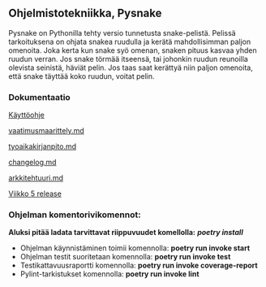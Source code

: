 ## Ohjelmistotekniikka, Pysnake

Pysnake on Pythonilla tehty versio tunnetusta snake-pelistä. Pelissä tarkoituksena on ohjata snakea ruudulla ja kerätä mahdollisimman paljon omenoita. Joka kerta kun snake syö omenan, snaken pituus kasvaa yhden ruudun verran. Jos snake törmää itseensä, tai johonkin ruudun reunoilla olevista seinistä, häviät pelin. Jos taas saat kerättyä niin paljon omenoita, että snake täyttää koko ruudun, voitat pelin.

### Dokumentaatio

[Käyttöohje](https://github.com/ThomasGrundstrom/ot-harjoitustyo/blob/master/dokumentaatio/kayttoohje.md)

[vaatimusmaarittely.md](https://github.com/ThomasGrundstrom/ot-harjoitustyo/blob/master/dokumentaatio/vaatimusmaarittely.md)

[tyoaikakirjanpito.md](https://github.com/ThomasGrundstrom/ot-harjoitustyo/blob/master/dokumentaatio/tyoaikakirjanpito.md)

[changelog.md](https://github.com/ThomasGrundstrom/ot-harjoitustyo/blob/master/dokumentaatio/changelog.md)

[arkkitehtuuri.md](https://github.com/ThomasGrundstrom/ot-harjoitustyo/blob/master/dokumentaatio/arkkitehtuuri.md)

[Viikko 5 release](https://github.com/ThomasGrundstrom/ot-harjoitustyo/releases/tag/viikko5)



### Ohjelman komentorivikomennot:

**Aluksi pitää ladata tarvittavat riippuvuudet komellolla:** _**poetry install**_

- Ohjelman käynnistäminen toimii komennolla: **poetry run invoke start**
- Ohjelman testit suoritetaan komennolla: **poetry run invoke test**
- Testikattavuusraportti komennolla: **poetry run invoke coverage-report**
- Pylint-tarkistukset komennolla: **poetry run invoke lint**

